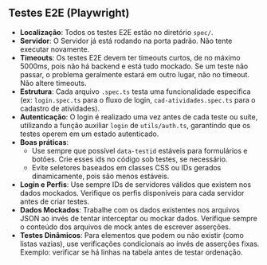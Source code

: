 ## Testes E2E (Playwright)

- **Localização**: Todos os testes E2E estão no diretório `spec/`.
- **Servidor**: O Servidor já está rodando na porta padrão. Não tente executar novamente.
- **Timeouts**: Os testes E2E devem ter timeouts curtos, de no máximo 5000ms, pois não há backend e está tudo mockado.
  Se um teste não passar, o problema geralmente estará em outro lugar, não no timeout. Não altere timeouts.
- **Estrutura**: Cada arquivo `.spec.ts` testa uma funcionalidade específica (ex: `login.spec.ts` para o fluxo de login,
  `cad-atividades.spec.ts` para o cadastro de atividades).
- **Autenticação**: O login é realizado uma vez antes de cada teste ou suíte, utilizando a função auxiliar `login` de
  `utils/auth.ts`, garantindo que os testes operem em um estado autenticado.
- **Boas práticas**:
    - Use sempre que possível `data-testid` estáveis para formulários e botões. Crie esses ids no código sob testes, se
      necessário.
    - Evite seletores baseados em classes CSS ou IDs gerados dinamicamente, pois são menos estáveis.
- **Login e Perfis**: Use sempre IDs de servidores válidos que existem nos dados mockados. Verifique os perfis disponíveis
  para cada servidor antes de criar testes.
- **Dados Mockados**: Trabalhe com os dados existentes nos arquivos JSON ao invés de tentar interceptar ou mockar dados.
  Verifique sempre o conteúdo dos arquivos de mock antes de escrever asserções.
- **Testes Dinâmicos**: Para elementos que podem ou não existir (como listas vazias), use verificações condicionais
  ao invés de asserções fixas. Exemplo: verificar se há linhas na tabela antes de testar ordenação.